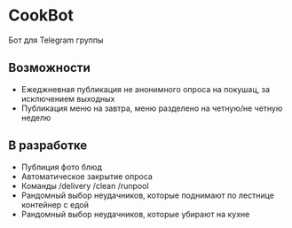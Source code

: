# CookBot
Бот для Telegram группы

## Возможности
* Ежеджневная публикация не анонимного опроса на покушац, за исключением выходных
* Публикация меню на завтра, меню разделено на четную/не четную неделю

## В разработке
* Публиция фото блюд
* Автоматическое закрытие опроса
* Команды /delivery /clean /runpool
* Рандомный выбор неудачников, которые поднимают по лестнице контейнер с едой
* Рандомный выбор неудачников, которые убирают на кухне
